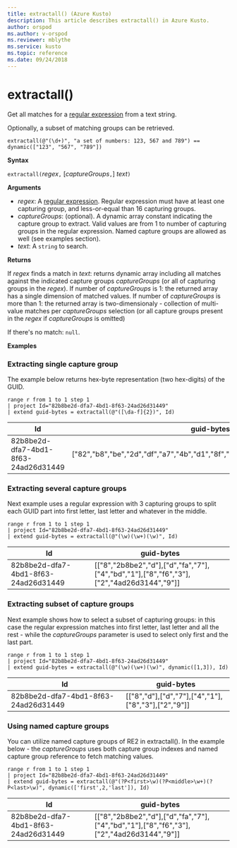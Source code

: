 ```yaml
---
title: extractall() (Azure Kusto)
description: This article describes extractall() in Azure Kusto.
author: orspod
ms.author: v-orspod
ms.reviewer: mblythe
ms.service: kusto
ms.topic: reference
ms.date: 09/24/2018
---
```

# extractall()

Get all matches for a [regular expression](./re2.md) from a text string.

Optionally, a subset of matching groups can be retrieved.

    extractall(@"(\d+)", "a set of numbers: 123, 567 and 789") == dynamic(["123", "567", "789"])

**Syntax**

`extractall(`*regex*`,` [*captureGroups*`,`] *text*`)`

**Arguments**

* *regex*: A [regular expression](./re2.md). Regular 
expression must have at least one capturing group, and less-or-equal than 16 capturing groups.
* *captureGroups*: (optional). A dynamic array constant indicating the capture group to extract. Valid 
values are from 1 to number of capturing groups in the regular expression. Named capture groups are allowed as
well (see examples section).
* *text*: A `string` to search.

**Returns**

If *regex* finds a match in *text*: 
returns dynamic array including all matches against the indicated capture groups *captureGroups* (or all of capturing groups in the *regex*).
If number of *captureGroups* is 1: the returned array has a single dimension of matched values.
If number of *captureGroups* is more than 1: the returned array is two-dimensionaly - collection of multi-value matches per *captureGroups* selection (or all capture groups present in the *regex* if *captureGroups* is omitted) 

If there's no match: `null`. 

**Examples**

### Extracting single capture group
The example below returns hex-byte representation (two hex-digits) of the GUID.

```kusto
range r from 1 to 1 step 1
| project Id="82b8be2d-dfa7-4bd1-8f63-24ad26d31449"
| extend guid-bytes = extractall(@"([\da-f]{2})", Id) 
```

|Id|guid-bytes|
|---|---|
|82b8be2d-dfa7-4bd1-8f63-24ad26d31449|["82","b8","be","2d","df","a7","4b","d1","8f","63","24","ad","26","d3","14","49"]|

### Extracting several capture groups 
Next example uses a regular expression with 3 capturing groups to split each GUID part into first letter, last letter and whatever in the middle.

```kusto
range r from 1 to 1 step 1
| project Id="82b8be2d-dfa7-4bd1-8f63-24ad26d31449"
| extend guid-bytes = extractall(@"(\w)(\w+)(\w)", Id) 
```

|Id|guid-bytes|
|---|---|
|82b8be2d-dfa7-4bd1-8f63-24ad26d31449|[["8","2b8be2","d"],["d","fa","7"],["4","bd","1"],["8","f6","3"],["2","4ad26d3144","9"]]|

### Extracting subset of capture groups

Next example shows how to select a subset of capturing groups: in this case the regular expression 
matches into first letter, last letter and all the rest - while the *captureGroups* parameter is used to select only first and the last part. 

```kusto
range r from 1 to 1 step 1
| project Id="82b8be2d-dfa7-4bd1-8f63-24ad26d31449"
| extend guid-bytes = extractall(@"(\w)(\w+)(\w)", dynamic([1,3]), Id) 
```

|Id|guid-bytes|
|---|---|
|82b8be2d-dfa7-4bd1-8f63-24ad26d31449|[["8","d"],["d","7"],["4","1"],["8","3"],["2","9"]]|


### Using named capture groups

You can utilize named capture groups of RE2 in extractall(). 
In the example below - the *captureGroups* uses both capture group indexes and named capture group reference to fetch matching values.

```kusto
range r from 1 to 1 step 1
| project Id="82b8be2d-dfa7-4bd1-8f63-24ad26d31449"
| extend guid-bytes = extractall(@"(?P<first>\w)(?P<middle>\w+)(?P<last>\w)", dynamic(['first',2,'last']), Id) 
```

|Id|guid-bytes|
|---|---|
|82b8be2d-dfa7-4bd1-8f63-24ad26d31449|[["8","2b8be2","d"],["d","fa","7"],["4","bd","1"],["8","f6","3"],["2","4ad26d3144","9"]]|